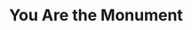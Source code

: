 ---
pid: rs126
title: You Are the Monument
location_transcription: Rittenhouse or Various popular locations (without anything)
coordinates: "[-75.171278725599, 39.949325720882]"
zipcode: '19128'
gen_neighborhood: Northwest Philadelphia
neighborhood: Roxborough
outside_phl: 
age: '21'
age_range: 20-29
instagram: 
image_file_name: rs_126.jpg
proposal_transcription: Framed on pedestals scattered across an open area or in various
  locations in the city. Because the people are what makes the city, so why can't
  we be the monument?
topic: 
topic_summary: 
type: 
keywords_other: 
credit: Jess Swift
image_labels: 
twitter: itsjswift
facebook: 
permalink: "/monuments/rs126/"
layout: item-page
---